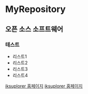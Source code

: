 # MyRepository
## 오픈 소스 소프트웨어
### 테스트
- 리스트1
- 리스트2
- 리스트3
- 리스트4

[iksuplorer 홈페이지](https://sites.google.com/site/iksuplorer/)
[iksuplorer 홈페이지](https://sites.google.com/site/iksuplorer/)

